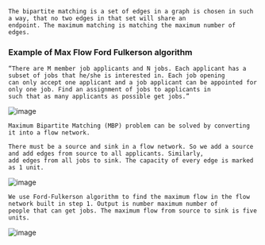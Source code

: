 ```
The bipartite matching is a set of edges in a graph is chosen in such a way, that no two edges in that set will share an 
endpoint. The maximum matching is matching the maximum number of edges.
```

### Example of Max Flow Ford Fulkerson algorithm
```
“There are M member job applicants and N jobs. Each applicant has a subset of jobs that he/she is interested in. Each job opening 
can only accept one applicant and a job applicant can be appointed for only one job. Find an assignment of jobs to applicants in
such that as many applicants as possible get jobs.”
```
![image](https://user-images.githubusercontent.com/59710234/184479593-e1393e75-e3e4-4d33-aaa7-8237c31a818e.png)

```
Maximum Bipartite Matching (MBP) problem can be solved by converting it into a flow network.

There must be a source and sink in a flow network. So we add a source and add edges from source to all applicants. Similarly, 
add edges from all jobs to sink. The capacity of every edge is marked as 1 unit.
```
![image](https://user-images.githubusercontent.com/59710234/184479779-e8e08fe2-c7dc-4550-b223-6c729f453a4f.png)

```
We use Ford-Fulkerson algorithm to find the maximum flow in the flow network built in step 1. Output is number maximum number of 
people that can get jobs. The maximum flow from source to sink is five units.
```

![image](https://user-images.githubusercontent.com/59710234/184479804-f990986c-a586-4cdf-b2f0-95aa08487879.png)
